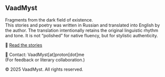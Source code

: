 ## VaadMyst

Fragments from the dark field of existence.  
This stories and poetry was written in Russian and translated into English by the author. The translation intentionally retains the original linguistic rhythm and tone. It is not “polished” for native fluency, but for stylistic authenticity.


📖 [Read the stories](https://github.com/VaadMyst/Stories-from-dark-field-of-existence)

📧 Contact: VaadMyst[at]proton[dot]me  
(For feedback or literary collaboration.)

© 2025 VaadMyst. All rights reserved.
